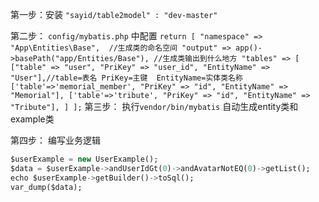 第一步：安装
 `"sayid/table2model" : "dev-master"`
 
第二步：
    `config/mybatis.php` 中配置
    ```
    return [
        "namespace" => "App\Entities\Base",  //生成类的命名空间
        "output" => app()->basePath("app/Entities/Base"), //生成类输出到什么地方
        "tables" => [
            ["table" => "user", "PriKey" => "user_id", "EntityName" => "User"],//table=表名 PriKey=主键  EntityName=实体类名称
            ['table'=>'memorial_member', "PriKey" => "id", "EntityName" => "Memorial"],
            ['table'=>'tribute', "PriKey" => "id", "EntityName" => "Tribute"],
        ]
    ];
    ```
第三步：
执行`vendor/bin/mybatis` 自动生成entity类和example类

第四步：
编写业务逻辑
```sql
$userExample = new UserExample();
$data = $userExample->andUserIdGt(0)->andAvatarNotEQ(0)->getList();
echo $userExample->getBuilder()->toSql();
var_dump($data);
```
